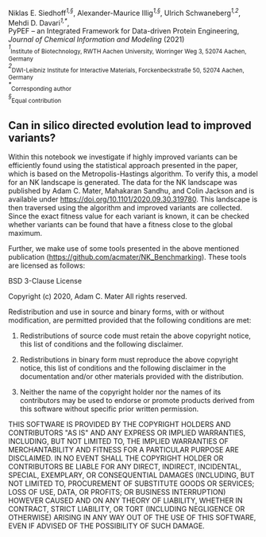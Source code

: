 Niklas E. Siedhoff<sup>*1,§*</sup>, Alexander-Maurice Illig<sup>*1,§*</sup>, Ulrich Schwaneberg<sup>*1,2*</sup>, Mehdi D. Davari<sup>*1,\**</sup>, <br>
PyPEF – an Integrated Framework for Data-driven Protein Engineering, *Journal of Chemical Information and Modeling* (2021) <br>
<sup>*1*</sup><sub>Institute of Biotechnology, RWTH Aachen University, Worringer Weg 3, 52074 Aachen, Germany</sub> <br>
<sup>*2*</sup><sub>DWI-Leibniz Institute for Interactive Materials, Forckenbeckstraße 50, 52074 Aachen, Germany</sub> <br>
<sup>*\**</sup><sub>Corresponding author</sub> <br>
<sup>*§*</sup><sub>Equal contribution</sub> <br>

## Can in silico directed evolution lead to improved variants?
Within this notebook we investigate if highly improved variants can be efficiently found using the statistical approach presented in the paper,
which is based on the Metropolis-Hastings algorithm. To verify this, a model for an NK landscape is generated. The data for the NK landscape
was published by Adam C. Mater, Mahakaran Sandhu, and Colin Jackson and is available under https://doi.org/10.1101/2020.09.30.319780. 
This landscape is then traversed using the algorithm and improved variants are collected. Since the exact fitness value for each variant is known,
it can be checked whether variants can be found that have a fitness close to the global maximum.

Further, we make use of some tools presented in the above mentioned publication (https://github.com/acmater/NK_Benchmarking). 
These tools are licensed as follows:

BSD 3-Clause License

Copyright (c) 2020, Adam C. Mater All rights reserved.

Redistribution and use in source and binary forms, with or without modification, are permitted provided that the following conditions are met:

1. Redistributions of source code must retain the above copyright notice, this list of conditions and the following disclaimer.

2. Redistributions in binary form must reproduce the above copyright notice, this list of conditions and the following disclaimer in the documentation and/or 
other materials provided with the distribution.

3. Neither the name of the copyright holder nor the names of its contributors may be used to endorse or promote products derived from this software without 
specific prior written permission.

THIS SOFTWARE IS PROVIDED BY THE COPYRIGHT HOLDERS AND CONTRIBUTORS "AS IS" AND ANY EXPRESS OR IMPLIED WARRANTIES, INCLUDING, BUT NOT LIMITED TO, THE IMPLIED 
WARRANTIES OF MERCHANTABILITY AND FITNESS FOR A PARTICULAR PURPOSE ARE DISCLAIMED. IN NO EVENT SHALL THE COPYRIGHT HOLDER OR CONTRIBUTORS BE LIABLE FOR ANY DIRECT, 
INDIRECT, INCIDENTAL, SPECIAL, EXEMPLARY, OR CONSEQUENTIAL DAMAGES (INCLUDING, BUT NOT LIMITED TO, PROCUREMENT OF SUBSTITUTE GOODS OR SERVICES; LOSS OF USE, DATA, 
OR PROFITS; OR BUSINESS INTERRUPTION) HOWEVER CAUSED AND ON ANY THEORY OF LIABILITY, WHETHER IN CONTRACT, STRICT LIABILITY, OR TORT (INCLUDING NEGLIGENCE OR OTHERWISE) 
ARISING IN ANY WAY OUT OF THE USE OF THIS SOFTWARE, EVEN IF ADVISED OF THE POSSIBILITY OF SUCH DAMAGE.